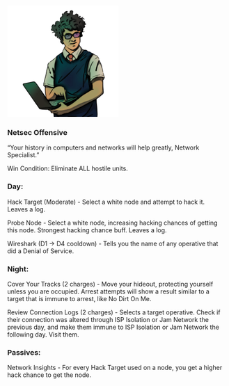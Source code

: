 ![networkspecialist.png](Images/networkspecialist.png)

### **Netsec Offensive**

“Your history in computers and networks will help greatly, Network Specialist.”

Win Condition: Eliminate ALL hostile units.

### **Day:**

Hack Target (Moderate) - Select a white node and attempt to hack it. Leaves a log.

Probe Node - Select a white node, increasing hacking chances of getting this node. Strongest hacking chance buff. Leaves a log.

Wireshark (D1 -> D4 cooldown) - Tells you the name of any operative that did a Denial of Service.

### **Night:**

Cover Your Tracks (2 charges) - Move your hideout, protecting yourself unless you are occupied. Arrest attempts will show a result similar to a target that is immune to arrest, like No Dirt On Me.

Review Connection Logs (2 charges) - Selects a target operative. Check if their connection was altered through ISP Isolation or Jam Network the previous day, and make them immune to ISP Isolation or Jam Network the following day. Visit them.

### **Passives:**

Network Insights - For every Hack Target used on a node, you get a higher hack chance to get the node.